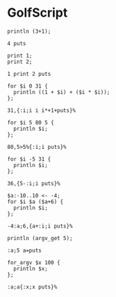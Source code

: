 # GolfScript

```polygolf
println (3+1);
```

```golfscript bytes
4 puts
```

```polygolf
print 1;
print 2;
```

```golfscript bytes
1 print 2 puts
```

```polygolf
for $i 0 31 {
  println ((1 + $i) + ($i * $i));
};
```

```golfscript bytes
31,{:i;i i i*+1+puts}%
```

```polygolf
for $i 5 80 5 {
  println $i;
};
```

```golfscript bytes
80,5>5%{:i;i puts}%
```

```polygolf
for $i -5 31 {
  println $i;
};
```

```golfscript bytes
36,{5-:i;i puts}%
```

```polygolf
$a:-10..10 <- -4;
for $i $a ($a+6) {
  println $i;
};
```

```golfscript bytes
-4:a;6,{a+:i;i puts}%
```

```polygolf
println (argv_get 5);
```

```golfscript bytes
:a;5 a=puts
```

```polygolf
for_argv $x 100 {
  println $x;
};
```

```golfscript bytes
:a;a{:x;x puts}%
```
